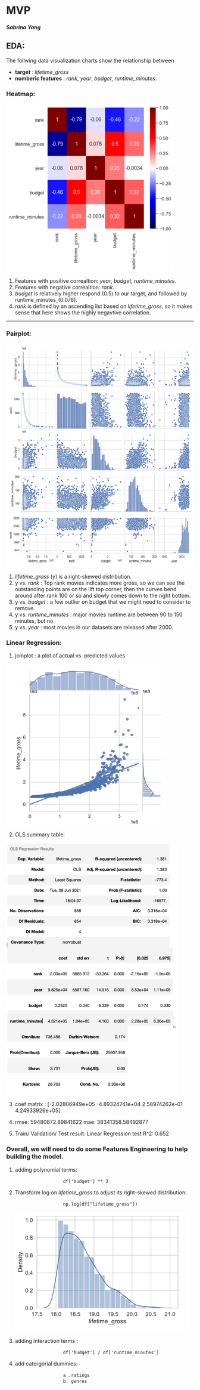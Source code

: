 # MVP
##### Sabrina Yang


## EDA:

The follwing data visualization charts show the relationship between

 - **target** :  _lifetime_gross_ 
 - **numberic features** : _rank_, _year_, _budget_, _runtime_minutes_.

### Heatmap:
<img src="https://github.com/SYNYC/2_Project_Movies/blob/main/charts/movies_num_heatmap.png" width = "450" height = "450">


  1.  Features with positive correaltion:  _year_, _budget_, _runtime_minutes_.
  2.  Features with negative correaltion: _rank_.
  3.  _budget_ is relatively higher respond (0.5) to our target, and followed by runtime_minutes_(0.078).
  4. _rank_ is defined by an ascending list based on _lifetime_gross_, so it makes sense that here shows the highly negavtive correlation. 

--------------------------------------------------------------------------------------------------------------------------------------------------------



### Pairplot:
<img src="https://github.com/SYNYC/2_Project_Movies/blob/main/charts/movies_num_pairplot.png" width = "600" height = "600">

  1. _lifetime_gross_ (y) is a right-skewed distribution. 
  2. y vs. _rank_ : Top rank movies indicates more gross, so we can see the outstanding points are on the lift top corner, then the curves bend around after rank 100 or so and slowly comes down to the right bottom.
  3. y vs. _budget_ : a few outlier on budget that we might need to consider to remove.
  4. y vs. _runtime_minutes_ : major movies runtime are between 90 to 150 minutes, but no 
  5. y vs. _year_ : most movies in our datasets are released after 2000.
  
  
### Linear Regression:
 
 1. joinplot : a plot of actual vs. predicted values
<img src="https://github.com/SYNYC/2_Project_Movies/blob/main/charts/movies_num_jointplot.png">
  
 2. OLS summary table: 
   
 <img src="https://github.com/SYNYC/2_Project_Movies/blob/main/charts/movies_num_ols_summary.png">
 
 3. coef matrix : [-2.02806949e+05 -4.89324741e+04  2.58974262e-01  4.24933926e+05]
 4. rmse: 59480872.89841622
    mae:  38341358.58492877
    
 5. Train/ Validation/ Test result: Linear Regression test R^2: 0.652
 

 
 
### Overall, we will need to do some Features Engineering to help building the model.

  1. adding polynomial terms:   
 
                           df['budget'] ** 2
                           
  2. Transform log on _lifetime_gross_ to adjust its right-skewed distribution: 
  
                           np.log(df["lifetime_gross"])
     
      <img src="https://github.com/SYNYC/2_Project_Movies/blob/main/charts/transform_log_liftimegross.png">
      
  3. adding interaction terms : 
 
                           df['budget'] / df['runtime_minutes']
                           
   4. add catergorial dummies: 


                            a .ratings
                            b. genres
    










